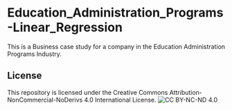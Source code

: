 # Education_Administration_Programs-Linear_Regression
This is a Business case study for a company in the Education Administration Programs Industry.

## License
This repository is licensed under the Creative Commons Attribution-NonCommercial-NoDerivs 4.0 International License.
![CC BY-NC-ND 4.0](https://img.shields.io/badge/License-CC%20BY--NC--ND%204.0-lightgrey.svg)
